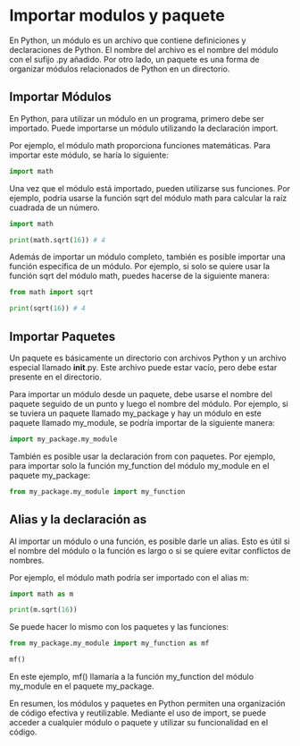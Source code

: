 # Importar modulos y paquete

En Python, un módulo es un archivo que contiene definiciones y declaraciones de Python. El nombre del archivo es el nombre del módulo con el sufijo .py añadido. Por otro lado, un paquete es una forma de organizar módulos relacionados de Python en un directorio.

## Importar Módulos

En Python, para utilizar un módulo en un programa, primero debe ser importado. Puede importarse un módulo utilizando la declaración import.

Por ejemplo, el módulo math proporciona funciones matemáticas. Para importar este módulo, se haría lo siguiente:

```py
import math
```

Una vez que el módulo está importado, pueden utilizarse sus funciones. Por ejemplo, podría usarse la función sqrt del módulo math para calcular la raíz cuadrada de un número.

```py
import math

print(math.sqrt(16)) # 4
```

Además de importar un módulo completo, también es posible importar una función específica de un módulo. Por ejemplo, si solo se quiere usar la función sqrt del módulo math, puedes hacerse de la siguiente manera:

```py
from math import sqrt

print(sqrt(16)) # 4
```

## Importar Paquetes

Un paquete es básicamente un directorio con archivos Python y un archivo especial llamado **init**.py. Este archivo puede estar vacío, pero debe estar presente en el directorio.

Para importar un módulo desde un paquete, debe usarse el nombre del paquete seguido de un punto y luego el nombre del módulo. Por ejemplo, si se tuviera un paquete llamado my_package y hay un módulo en este paquete llamado my_module, se podría importar de la siguiente manera:

```py
import my_package.my_module
```

También es posible usar la declaración from con paquetes. Por ejemplo, para importar solo la función my_function del módulo my_module en el paquete my_package:

```py
from my_package.my_module import my_function
```

## Alias y la declaración as

Al importar un módulo o una función, es posible darle un alias. Esto es útil si el nombre del módulo o la función es largo o si se quiere evitar conflictos de nombres.

Por ejemplo, el módulo math podría ser importado con el alias m:

```py
import math as m

print(m.sqrt(16))
```

Se puede hacer lo mismo con los paquetes y las funciones:

```py
from my_package.my_module import my_function as mf

mf()
```

En este ejemplo, mf() llamaría a la función my_function del módulo my_module en el paquete my_package.

En resumen, los módulos y paquetes en Python permiten una organización de código efectiva y reutilizable. Mediante el uso de import, se puede acceder a cualquier módulo o paquete y utilizar su funcionalidad en el código.
